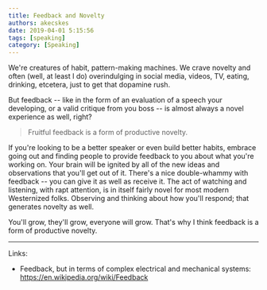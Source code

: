 ```yaml
---
title: Feedback and Novelty
authors: akecskes
date: 2019-04-01 5:15:56
tags: [speaking]
category: [Speaking]
---
```


<p>We're creatures of habit, pattern-making machines. We crave novelty and often (well, at least I do) overindulging in social media, videos, TV, eating, drinking, etcetera, just to get that dopamine rush.</p>
<p>But feedback -- like in the form of an evaluation of a speech your developing, or a valid critique from you boss -- is almost always a novel experience as well, right?</p>
<blockquote class="inlinequote">
<p>Fruitful feedback is a form of productive novelty.</p>
</blockquote>

<p>If you're looking to be a better speaker or even build better habits, embrace going out and finding people to provide feedback to you about what you're working on. Your brain will be ignited by all of the new ideas and observations that you'll get out of it. There's a nice double-whammy with feedback -- you can give it as well as receive it. The act of watching and listening, with rapt attention, is in itself fairly novel for most modern Westernized folks. Observing and thinking about how you'll respond; that generates novelty as well.</p>
<p>You'll grow, they'll grow, everyone will grow. That's why I think feedback is a form of productive novelty.</p>
<hr />
<p>Links:</p>
<ul>
<li>Feedback, but in terms of complex electrical and mechanical systems: <a href="https://en.wikipedia.org/wiki/Feedback">https://en.wikipedia.org/wiki/Feedback</a></li>
</ul>
